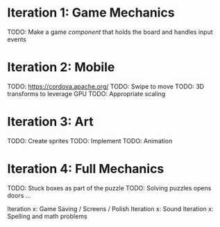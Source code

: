 Iteration 1: Game Mechanics
===========================
TODO: Make a game *component* that holds the board and handles input events


Iteration 2: Mobile
===================
TODO: https://cordova.apache.org/
TODO: Swipe to move
TODO: 3D transforms to leverage GPU
TODO: Appropriate scaling



Iteration 3: Art
================
TODO: Create sprites
TODO: Implement
TODO: Animation


Iteration 4: Full Mechanics
===========================
TODO: Stuck boxes as part of the puzzle
TODO: Solving puzzles opens doors
...


Iteration x: Game Saving / Screens / Polish
Iteration x: Sound
Iteration x: Spelling and math problems
